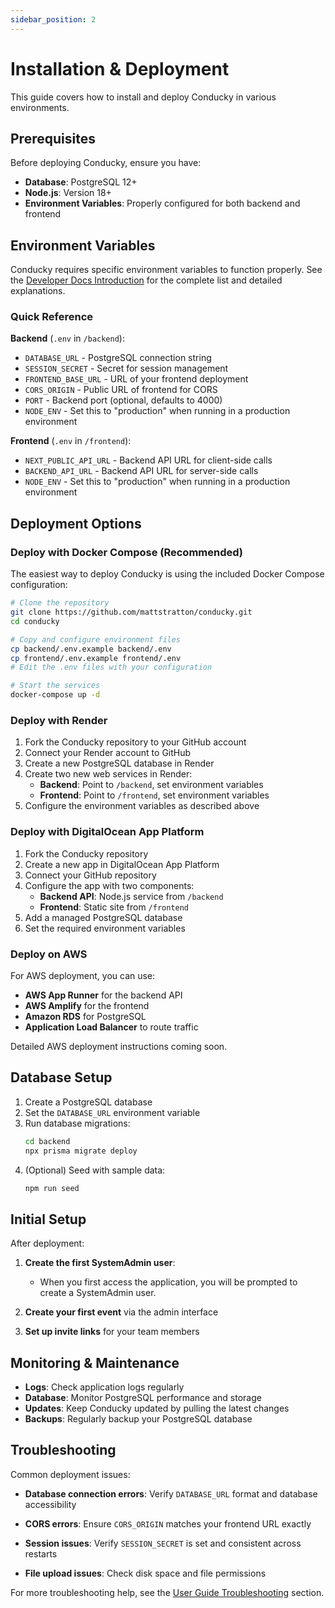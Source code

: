 ```yaml
---
sidebar_position: 2
---
```


# Installation & Deployment

This guide covers how to install and deploy Conducky in various environments.

## Prerequisites

Before deploying Conducky, ensure you have:

- **Database**: PostgreSQL 12+ 
- **Node.js**: Version 18+ 
- **Environment Variables**: Properly configured for both backend and frontend

## Environment Variables

Conducky requires specific environment variables to function properly. See the [Developer Docs Introduction](../developer-docs/intro.md#environment-variables-standardized) for the complete list and detailed explanations.

### Quick Reference

**Backend** (`.env` in `/backend`):

- `DATABASE_URL` - PostgreSQL connection string
- `SESSION_SECRET` - Secret for session management
- `FRONTEND_BASE_URL` - URL of your frontend deployment
- `CORS_ORIGIN` - Public URL of frontend for CORS
- `PORT` - Backend port (optional, defaults to 4000)
- `NODE_ENV` - Set this to "production" when running in a production environment

**Frontend** (`.env` in `/frontend`):

- `NEXT_PUBLIC_API_URL` - Backend API URL for client-side calls
- `BACKEND_API_URL` - Backend API URL for server-side calls
- `NODE_ENV` - Set this to "production" when running in a production environment

## Deployment Options

### Deploy with Docker Compose (Recommended)

The easiest way to deploy Conducky is using the included Docker Compose configuration:

```bash
# Clone the repository
git clone https://github.com/mattstratton/conducky.git
cd conducky

# Copy and configure environment files
cp backend/.env.example backend/.env
cp frontend/.env.example frontend/.env
# Edit the .env files with your configuration

# Start the services
docker-compose up -d
```

### Deploy with Render

1. Fork the Conducky repository to your GitHub account
2. Connect your Render account to GitHub
3. Create a new PostgreSQL database in Render
4. Create two new web services in Render:
   - **Backend**: Point to `/backend`, set environment variables
   - **Frontend**: Point to `/frontend`, set environment variables
5. Configure the environment variables as described above

### Deploy with DigitalOcean App Platform

1. Fork the Conducky repository
2. Create a new app in DigitalOcean App Platform
3. Connect your GitHub repository
4. Configure the app with two components:
   - **Backend API**: Node.js service from `/backend`
   - **Frontend**: Static site from `/frontend` 
5. Add a managed PostgreSQL database
6. Set the required environment variables

### Deploy on AWS

For AWS deployment, you can use:

- **AWS App Runner** for the backend API
- **AWS Amplify** for the frontend
- **Amazon RDS** for PostgreSQL
- **Application Load Balancer** to route traffic

Detailed AWS deployment instructions coming soon.

## Database Setup

1. Create a PostgreSQL database
2. Set the `DATABASE_URL` environment variable
3. Run database migrations:
   ```bash
   cd backend
   npx prisma migrate deploy
   ```
4. (Optional) Seed with sample data:
   ```bash
   npm run seed
   ```

## Initial Setup

After deployment:

1. **Create the first SystemAdmin user**:
   - When you first access the application, you will be prompted to create a SystemAdmin user.

2. **Create your first event** via the admin interface

3. **Set up invite links** for your team members

## Monitoring & Maintenance

- **Logs**: Check application logs regularly
- **Database**: Monitor PostgreSQL performance and storage
- **Updates**: Keep Conducky updated by pulling the latest changes
- **Backups**: Regularly backup your PostgreSQL database

## Troubleshooting

Common deployment issues:

- **Database connection errors**: Verify `DATABASE_URL` format and database accessibility
- **CORS errors**: Ensure `CORS_ORIGIN` matches your frontend URL exactly
- **Session issues**: Verify `SESSION_SECRET` is set and consistent across restarts

- **File upload issues**: Check disk space and file permissions

For more troubleshooting help, see the [User Guide Troubleshooting](../user-guide/troubleshooting) section. 